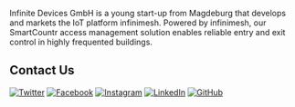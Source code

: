 
Infinite Devices GmbH is a young start-up from Magdeburg that develops and markets the IoT platform infinimesh. Powered by infinimesh, our SmartCountr access management solution enables reliable entry and exit control in highly frequented buildings.

## Contact Us
<!-- Please don't remove this: Grab your social icons from https://github.com/carlsednaoui/gitsocial -->

<!-- display the social media buttons in your README -->

[![Twitter][1.1]][1]
[![Facebook][2.1]][2]
[![Instagram][3.1]][3]
[![LinkedIn][4.1]][4]
[![GitHub][5.1]][5]



<!-- links to social media icons -->
<!-- no need to change these -->

<!-- icons with padding -->

[1.1]: http://i.imgur.com/tXSoThF.png (twitter icon)
[2.1]: http://i.imgur.com/P3YfQoD.png (facebook icon)
[3.1]: http://imgur.com/J5de1Gn (instagram icon)
[4.1]: http://i.imgur.com/0o48UoR.png (linkedin icon)
[5.1]: http://i.imgur.com/0o48UoR.png (github icon)


<!-- links to your social media accounts -->
<!-- update these accordingly -->

[1]: http://www.twitter.com/infinitedevices
[2]: http://www.facebook.com/infinitedevices
[3]: https://www.instagram.com/infinitedevices
[4]: http://www.github.com/infinitedevices
[5]: http://www.github.com/infinitedevices
